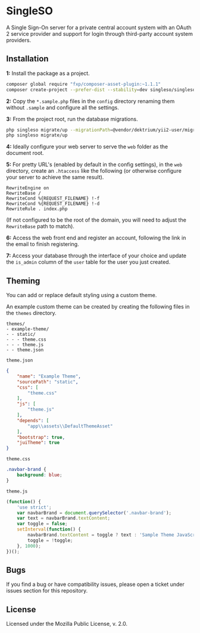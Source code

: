# SingleSO

A Single Sign-On server for a private central account system with an OAuth 2 service provider and support for login through third-party account system providers.


## Installation

**1:** Install the package as a project.

```sh
composer global require "fxp/composer-asset-plugin:~1.1.1"
composer create-project --prefer-dist --stability=dev singleso/singleso singleso
```

**2:** Copy the `*.sample.php` files in the `config` directory renaming them without `.sample` and configure all the settings.

**3:** From the project root, run the database migrations.

```sh
php singleso migrate/up --migrationPath=@vendor/dektrium/yii2-user/migrations
php singleso migrate/up
```

**4:** Ideally configure your web server to serve the `web` folder as the document root.

**5:** For pretty URL's (enabled by default in the config settings), in the `web` directory, create an `.htaccess` like the following (or otherwise configure your server to achieve the same result).

```
RewriteEngine on
RewriteBase /
RewriteCond %{REQUEST_FILENAME} !-f
RewriteCond %{REQUEST_FILENAME} !-d
RewriteRule . index.php
```

(If not configured to be the root of the domain, you will need to adjust the `RewriteBase` path to match).

**6:** Access the web front end and register an account, following the link in the email to finish registering.

**7:** Access your database through the interface of your choice and update the `is_admin` column of the `user` table for the user you just created.


## Theming

You can add or replace default styling using a custom theme.

An example custom theme can be created by creating the following files in the `themes` directory.

```
themes/
- example-theme/
- - static/
- - - theme.css
- - - theme.js
- - theme.json
```

`theme.json`

```json
{
	"name": "Example Theme",
	"sourcePath": "static",
	"css": [
		"theme.css"
	],
	"js": [
		"theme.js"
	],
	"depends": [
		"app\\assets\\DefaultThemeAsset"
	],
	"bootstrap": true,
	"juiTheme": true
}
```

`theme.css`

```css
.navbar-brand {
	background: blue;
}
```

`theme.js`

```js
(function() {
	'use strict';
	var navbarBrand = document.querySelector('.navbar-brand');
	var text = navbarBrand.textContent;
	var toggle = false;
	setInterval(function() {
		navbarBrand.textContent = toggle ? text : 'Sample Theme JavaScript!';
		toggle = !toggle;
	}, 1000);
})();
```


## Bugs

If you find a bug or have compatibility issues, please open a ticket under issues section for this repository.


## License

Licensed under the Mozilla Public License, v. 2.0.
